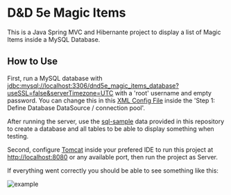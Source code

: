 # D&D 5e Magic Items

This is a Java Spring MVC and Hibernante project to display a list of Magic Items inside a MySQL Database.



## How to Use

First, run a MySQL database with [jdbc:mysql://localhost:3306/dnd5e_magic_items_database?useSSL=false&amp;serverTimezone=UTC](jdbc:mysql://localhost:3306/dnd5e_magic_items_database?useSSL=false&amp;serverTimezone=UTC)
with a 'root' username and empty password. You can change this in this [XML Config File](https://github.com/jawwadbr/hb-mvc-magicItems-5e/blob/main/WebContent/WEB-INF/config-Springmvc-servlet.xml) inside the 'Step 1: Define Database DataSource / connection pool'.

After running the server, use the [sql-sample](https://github.com/jawwadbr/hb-mvc-magicItems-5e/blob/main/SQL%20Sample/sql-sample) 
data provided in this repository to create a database and all tables to be able to display something when testing.

Second, configure [Tomcat](https://tomcat.apache.org) inside your prefered IDE to run this project at [http://localhost:8080](http://localhost:8080) or any available port,
then run the project as Server.

If everything went correctly you should be able to see something like this:

![](https://i.imgur.com/6pqp4A6.png "example")
